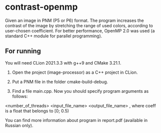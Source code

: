 # contrast-openmp
Given an image in PNM (P5 or P6) format. The program increases the contrast of the image by stretching the range of used colors, according to user-chosen coefficient. For better performance, OpenMP 2.0 was used (a standard C++ module for parallel programming).
## For running
You will need CLion 2021.3.3 with g++9 and CMake 3.21.1.

1) Open the project (image-processor) as a C++ project in CLion.

2) Put a PNM file in the folder cmake-build-debug.

3) Find a file main.cpp. Now you should specify program arguments as follows:

<number_of_threads> <input_file_name> <output_file_name> <coeff>, where coeff is a float that belongs to [0; 0.5)

You can find more information about program in report.pdf (available in Russian only).
